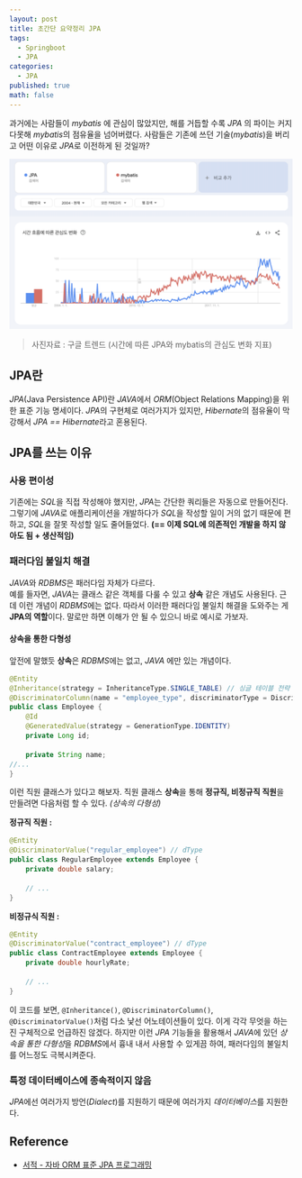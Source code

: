 ```yaml
---
layout: post
title: 초간단 요약정리 JPA
tags:
  - Springboot
  - JPA
categories:
  - JPA
published: true
math: false
---
```


과거에는 사람들이 *mybatis* 에 관심이 많았지만, 해를 거듭할 수록 *JPA* 의 파이는 커지다못해 *mybatis*의 점유율을 넘어버렸다.
사람들은 기존에 쓰던 기술(*mybatis*)을 버리고 어떤 이유로 *JPA*로 이전하게 된 것일까?

![jpa와 mybatis 점유율 차이|700](/assets/2024-01-07/jpa-vs-mybatis.png)
> 사진자료 : 구글 트렌드 (시간에 따른 JPA와 mybatis의 관심도 변화 지표)

## JPA란
*JPA*(Java Persistence API)란 *JAVA*에서 *ORM*(Object Relations Mapping)을 위한 표준 기능 명세이다. *JPA*의 구현체로 여러가지가 있지만, *Hibernate*의 점유율이 막강해서 *JPA == Hibernate*라고 혼용된다.

## JPA를 쓰는 이유
### 사용 편이성
기존에는 *SQL*을 직접 작성해야 했지만, *JPA*는 간단한 쿼리들은 자동으로 만들어진다. 그렇기에 *JAVA*로 애플리케이션을 개발하다가 *SQL*을 작성할 일이 거의 없기 때문에 편하고, *SQL*을 잘못 작성할 일도 줄어들었다. **(== 이제 SQL에 의존적인 개발을 하지 않아도 됨 + 생산적임)**
### 패러다임 불일치 해결
*JAVA*와 *RDBMS*은 패러다임 자체가 다르다.  
예를 들자면, *JAVA*는 클래스 같은 객체를 다룰 수 있고 **상속** 같은 개념도 사용된다. 근데 이런 개념이 *RDBMS*에는 없다. 따라서 이러한 패러다임 불일치 해결을 도와주는 게 **JPA의 역할**이다. 말로만 하면 이해가 안 될 수 있으니 바로 예시로 가보자.
#### 상속을 통한 다형성
앞전에 말했듯 **상속**은 *RDBMS*에는 없고, *JAVA* 에만 있는 개념이다.

```java
@Entity
@Inheritance(strategy = InheritanceType.SINGLE_TABLE) // 싱글 테이블 전략
@DiscriminatorColumn(name = "employee_type", discriminatorType = DiscriminatorType.STRING) // dColumn
public class Employee {
    @Id
    @GeneratedValue(strategy = GenerationType.IDENTITY)
    private Long id;

    private String name;
//...
}

```

이런 직원 클래스가 있다고 해보자.
직원 클래스 **상속**을 통해 **정규직, 비정규직 직원**을 만들려면 다음처럼 할 수 있다. *(상속의 다형성)*

**정규직 직원 :**
```java
@Entity
@DiscriminatorValue("regular_employee") // dType
public class RegularEmployee extends Employee {
    private double salary;

    // ...
}

```

**비정규식 직원 :**
```java
@Entity
@DiscriminatorValue("contract_employee") // dType
public class ContractEmployee extends Employee { 
    private double hourlyRate;

    // ...
}

```

이 코드를 보면, `@Inheritance()`, `@DiscriminatorColumn()`, `@DiscriminatorValue()`처럼 다소 낯선 어노테이션들이 있다. 이게 각각 무엇을 하는진 구체적으로 언급하진 않겠다. 하지만 이런 *JPA* 기능들을 활용해서 *JAVA*에 있던 *상속을 통한 다형성*을 *RDBMS*에서 흉내 내서 사용할 수 있게끔 하여, 패러다임의 불일치를 어느정도 극복시켜준다.
### 특정 데이터베이스에 종속적이지 않음
*JPA*에선 여러가지 방언(*Dialect*)를 지원하기 때문에 여러가지 *데이터베이스*를 지원한다.

## Reference
- [서적 - 자바 ORM 표준 JPA 프로그래밍](https://product.kyobobook.co.kr/detail/S000000935744)
